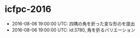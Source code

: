 # icfpc-2016


- 	2016-08-06 19:00:00 UTC: 四隅の角を折った変な形のを提出
- 	2016-08-06 19:00:00 UTC: id:3780, 角を折るバリエーション
